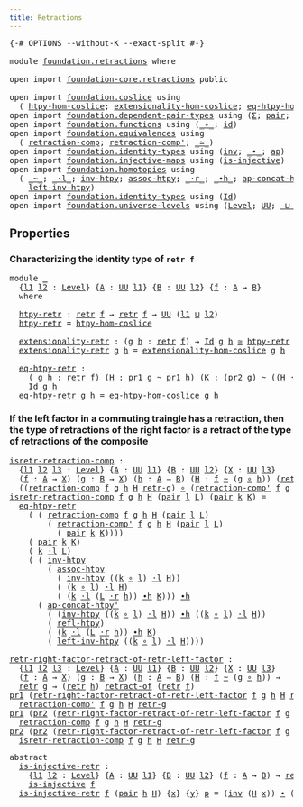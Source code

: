 ```yaml
---
title: Retractions
---
```


<pre class="Agda"><a id="37" class="Symbol">{-#</a> <a id="41" class="Keyword">OPTIONS</a> <a id="49" class="Pragma">--without-K</a> <a id="61" class="Pragma">--exact-split</a> <a id="75" class="Symbol">#-}</a>

<a id="80" class="Keyword">module</a> <a id="87" href="foundation.retractions.html" class="Module">foundation.retractions</a> <a id="110" class="Keyword">where</a>

<a id="117" class="Keyword">open</a> <a id="122" class="Keyword">import</a> <a id="129" href="foundation-core.retractions.html" class="Module">foundation-core.retractions</a> <a id="157" class="Keyword">public</a>

<a id="165" class="Keyword">open</a> <a id="170" class="Keyword">import</a> <a id="177" href="foundation.coslice.html" class="Module">foundation.coslice</a> <a id="196" class="Keyword">using</a>
  <a id="204" class="Symbol">(</a> <a id="206" href="foundation.coslice.html#1388" class="Function">htpy-hom-coslice</a><a id="222" class="Symbol">;</a> <a id="224" href="foundation.coslice.html#1619" class="Function">extensionality-hom-coslice</a><a id="250" class="Symbol">;</a> <a id="252" href="foundation.coslice.html#1951" class="Function">eq-htpy-hom-coslice</a><a id="271" class="Symbol">)</a>
<a id="273" class="Keyword">open</a> <a id="278" class="Keyword">import</a> <a id="285" href="foundation.dependent-pair-types.html" class="Module">foundation.dependent-pair-types</a> <a id="317" class="Keyword">using</a> <a id="323" class="Symbol">(</a><a id="324" href="foundation-core.dependent-pair-types.html#515" class="Record">Σ</a><a id="325" class="Symbol">;</a> <a id="327" href="foundation-core.dependent-pair-types.html#588" class="InductiveConstructor">pair</a><a id="331" class="Symbol">;</a> <a id="333" href="foundation-core.dependent-pair-types.html#605" class="Field">pr1</a><a id="336" class="Symbol">;</a> <a id="338" href="foundation-core.dependent-pair-types.html#617" class="Field">pr2</a><a id="341" class="Symbol">)</a>
<a id="343" class="Keyword">open</a> <a id="348" class="Keyword">import</a> <a id="355" href="foundation.functions.html" class="Module">foundation.functions</a> <a id="376" class="Keyword">using</a> <a id="382" class="Symbol">(</a><a id="383" href="foundation-core.functions.html#420" class="Function Operator">_∘_</a><a id="386" class="Symbol">;</a> <a id="388" href="foundation-core.functions.html#322" class="Function">id</a><a id="390" class="Symbol">)</a>
<a id="392" class="Keyword">open</a> <a id="397" class="Keyword">import</a> <a id="404" href="foundation.equivalences.html" class="Module">foundation.equivalences</a> <a id="428" class="Keyword">using</a>
  <a id="436" class="Symbol">(</a> <a id="438" href="foundation-core.equivalences.html#6727" class="Function">retraction-comp</a><a id="453" class="Symbol">;</a> <a id="455" href="foundation-core.equivalences.html#6921" class="Function">retraction-comp&#39;</a><a id="471" class="Symbol">;</a> <a id="473" href="foundation-core.equivalences.html#1621" class="Function Operator">_≃_</a><a id="476" class="Symbol">)</a>
<a id="478" class="Keyword">open</a> <a id="483" class="Keyword">import</a> <a id="490" href="foundation.identity-types.html" class="Module">foundation.identity-types</a> <a id="516" class="Keyword">using</a> <a id="522" class="Symbol">(</a><a id="523" href="foundation-core.identity-types.html#2729" class="Function">inv</a><a id="526" class="Symbol">;</a> <a id="528" href="foundation-core.identity-types.html#2425" class="Function Operator">_∙_</a><a id="531" class="Symbol">;</a> <a id="533" href="foundation-core.identity-types.html#4003" class="Function">ap</a><a id="535" class="Symbol">)</a>
<a id="537" class="Keyword">open</a> <a id="542" class="Keyword">import</a> <a id="549" href="foundation.injective-maps.html" class="Module">foundation.injective-maps</a> <a id="575" class="Keyword">using</a> <a id="581" class="Symbol">(</a><a id="582" href="foundation.injective-maps.html#1453" class="Function">is-injective</a><a id="594" class="Symbol">)</a>
<a id="596" class="Keyword">open</a> <a id="601" class="Keyword">import</a> <a id="608" href="foundation.homotopies.html" class="Module">foundation.homotopies</a> <a id="630" class="Keyword">using</a>
  <a id="638" class="Symbol">(</a> <a id="640" href="foundation-core.homotopies.html#1249" class="Function Operator">_~_</a><a id="643" class="Symbol">;</a> <a id="645" href="foundation-core.homotopies.html#2504" class="Function Operator">_·l_</a><a id="649" class="Symbol">;</a> <a id="651" href="foundation-core.homotopies.html#1625" class="Function">inv-htpy</a><a id="659" class="Symbol">;</a> <a id="661" href="foundation-core.homotopies.html#2812" class="Function">assoc-htpy</a><a id="671" class="Symbol">;</a> <a id="673" href="foundation-core.homotopies.html#2710" class="Function Operator">_·r_</a><a id="677" class="Symbol">;</a> <a id="679" href="foundation-core.homotopies.html#1794" class="Function Operator">_∙h_</a><a id="683" class="Symbol">;</a> <a id="685" href="foundation.homotopies.html#2205" class="Function">ap-concat-htpy&#39;</a><a id="700" class="Symbol">;</a> <a id="702" href="foundation-core.homotopies.html#1368" class="Function">refl-htpy</a><a id="711" class="Symbol">;</a>
    <a id="717" href="foundation-core.homotopies.html#3407" class="Function">left-inv-htpy</a><a id="730" class="Symbol">)</a>
<a id="732" class="Keyword">open</a> <a id="737" class="Keyword">import</a> <a id="744" href="foundation.identity-types.html" class="Module">foundation.identity-types</a> <a id="770" class="Keyword">using</a> <a id="776" class="Symbol">(</a><a id="777" href="foundation-core.identity-types.html#1767" class="Datatype">Id</a><a id="779" class="Symbol">)</a>
<a id="781" class="Keyword">open</a> <a id="786" class="Keyword">import</a> <a id="793" href="foundation.universe-levels.html" class="Module">foundation.universe-levels</a> <a id="820" class="Keyword">using</a> <a id="826" class="Symbol">(</a><a id="827" href="Agda.Primitive.html#597" class="Postulate">Level</a><a id="832" class="Symbol">;</a> <a id="834" href="foundation-core.universe-levels.html#235" class="Primitive">UU</a><a id="836" class="Symbol">;</a> <a id="838" href="Agda.Primitive.html#810" class="Primitive Operator">_⊔_</a><a id="841" class="Symbol">)</a>
</pre>
## Properties

### Characterizing the identity type of `retr f`

<pre class="Agda"><a id="921" class="Keyword">module</a> <a id="928" href="foundation.retractions.html#928" class="Module">_</a>
  <a id="932" class="Symbol">{</a><a id="933" href="foundation.retractions.html#933" class="Bound">l1</a> <a id="936" href="foundation.retractions.html#936" class="Bound">l2</a> <a id="939" class="Symbol">:</a> <a id="941" href="Agda.Primitive.html#597" class="Postulate">Level</a><a id="946" class="Symbol">}</a> <a id="948" class="Symbol">{</a><a id="949" href="foundation.retractions.html#949" class="Bound">A</a> <a id="951" class="Symbol">:</a> <a id="953" href="foundation-core.universe-levels.html#235" class="Primitive">UU</a> <a id="956" href="foundation.retractions.html#933" class="Bound">l1</a><a id="958" class="Symbol">}</a> <a id="960" class="Symbol">{</a><a id="961" href="foundation.retractions.html#961" class="Bound">B</a> <a id="963" class="Symbol">:</a> <a id="965" href="foundation-core.universe-levels.html#235" class="Primitive">UU</a> <a id="968" href="foundation.retractions.html#936" class="Bound">l2</a><a id="970" class="Symbol">}</a> <a id="972" class="Symbol">{</a><a id="973" href="foundation.retractions.html#973" class="Bound">f</a> <a id="975" class="Symbol">:</a> <a id="977" href="foundation.retractions.html#949" class="Bound">A</a> <a id="979" class="Symbol">→</a> <a id="981" href="foundation.retractions.html#961" class="Bound">B</a><a id="982" class="Symbol">}</a>
  <a id="986" class="Keyword">where</a>
  
  <a id="997" href="foundation.retractions.html#997" class="Function">htpy-retr</a> <a id="1007" class="Symbol">:</a> <a id="1009" href="foundation-core.retractions.html#607" class="Function">retr</a> <a id="1014" href="foundation.retractions.html#973" class="Bound">f</a> <a id="1016" class="Symbol">→</a> <a id="1018" href="foundation-core.retractions.html#607" class="Function">retr</a> <a id="1023" href="foundation.retractions.html#973" class="Bound">f</a> <a id="1025" class="Symbol">→</a> <a id="1027" href="foundation-core.universe-levels.html#235" class="Primitive">UU</a> <a id="1030" class="Symbol">(</a><a id="1031" href="foundation.retractions.html#933" class="Bound">l1</a> <a id="1034" href="Agda.Primitive.html#810" class="Primitive Operator">⊔</a> <a id="1036" href="foundation.retractions.html#936" class="Bound">l2</a><a id="1038" class="Symbol">)</a>
  <a id="1042" href="foundation.retractions.html#997" class="Function">htpy-retr</a> <a id="1052" class="Symbol">=</a> <a id="1054" href="foundation.coslice.html#1388" class="Function">htpy-hom-coslice</a>

  <a id="1074" href="foundation.retractions.html#1074" class="Function">extensionality-retr</a> <a id="1094" class="Symbol">:</a> <a id="1096" class="Symbol">(</a><a id="1097" href="foundation.retractions.html#1097" class="Bound">g</a> <a id="1099" href="foundation.retractions.html#1099" class="Bound">h</a> <a id="1101" class="Symbol">:</a> <a id="1103" href="foundation-core.retractions.html#607" class="Function">retr</a> <a id="1108" href="foundation.retractions.html#973" class="Bound">f</a><a id="1109" class="Symbol">)</a> <a id="1111" class="Symbol">→</a> <a id="1113" href="foundation-core.identity-types.html#1767" class="Datatype">Id</a> <a id="1116" href="foundation.retractions.html#1097" class="Bound">g</a> <a id="1118" href="foundation.retractions.html#1099" class="Bound">h</a> <a id="1120" href="foundation-core.equivalences.html#1621" class="Function Operator">≃</a> <a id="1122" href="foundation.retractions.html#997" class="Function">htpy-retr</a> <a id="1132" href="foundation.retractions.html#1097" class="Bound">g</a> <a id="1134" href="foundation.retractions.html#1099" class="Bound">h</a>
  <a id="1138" href="foundation.retractions.html#1074" class="Function">extensionality-retr</a> <a id="1158" href="foundation.retractions.html#1158" class="Bound">g</a> <a id="1160" href="foundation.retractions.html#1160" class="Bound">h</a> <a id="1162" class="Symbol">=</a> <a id="1164" href="foundation.coslice.html#1619" class="Function">extensionality-hom-coslice</a> <a id="1191" href="foundation.retractions.html#1158" class="Bound">g</a> <a id="1193" href="foundation.retractions.html#1160" class="Bound">h</a>

  <a id="1198" href="foundation.retractions.html#1198" class="Function">eq-htpy-retr</a> <a id="1211" class="Symbol">:</a>
    <a id="1217" class="Symbol">(</a> <a id="1219" href="foundation.retractions.html#1219" class="Bound">g</a> <a id="1221" href="foundation.retractions.html#1221" class="Bound">h</a> <a id="1223" class="Symbol">:</a> <a id="1225" href="foundation-core.retractions.html#607" class="Function">retr</a> <a id="1230" href="foundation.retractions.html#973" class="Bound">f</a><a id="1231" class="Symbol">)</a> <a id="1233" class="Symbol">(</a><a id="1234" href="foundation.retractions.html#1234" class="Bound">H</a> <a id="1236" class="Symbol">:</a> <a id="1238" href="foundation-core.dependent-pair-types.html#605" class="Field">pr1</a> <a id="1242" href="foundation.retractions.html#1219" class="Bound">g</a> <a id="1244" href="foundation-core.homotopies.html#1249" class="Function Operator">~</a> <a id="1246" href="foundation-core.dependent-pair-types.html#605" class="Field">pr1</a> <a id="1250" href="foundation.retractions.html#1221" class="Bound">h</a><a id="1251" class="Symbol">)</a> <a id="1253" class="Symbol">(</a><a id="1254" href="foundation.retractions.html#1254" class="Bound">K</a> <a id="1256" class="Symbol">:</a> <a id="1258" class="Symbol">(</a><a id="1259" href="foundation-core.dependent-pair-types.html#617" class="Field">pr2</a> <a id="1263" href="foundation.retractions.html#1219" class="Bound">g</a><a id="1264" class="Symbol">)</a> <a id="1266" href="foundation-core.homotopies.html#1249" class="Function Operator">~</a> <a id="1268" class="Symbol">((</a><a id="1270" href="foundation.retractions.html#1234" class="Bound">H</a> <a id="1272" href="foundation-core.homotopies.html#2710" class="Function Operator">·r</a> <a id="1275" href="foundation.retractions.html#973" class="Bound">f</a><a id="1276" class="Symbol">)</a> <a id="1278" href="foundation-core.homotopies.html#1794" class="Function Operator">∙h</a> <a id="1281" href="foundation-core.dependent-pair-types.html#617" class="Field">pr2</a> <a id="1285" href="foundation.retractions.html#1221" class="Bound">h</a><a id="1286" class="Symbol">))</a> <a id="1289" class="Symbol">→</a>
    <a id="1295" href="foundation-core.identity-types.html#1767" class="Datatype">Id</a> <a id="1298" href="foundation.retractions.html#1219" class="Bound">g</a> <a id="1300" href="foundation.retractions.html#1221" class="Bound">h</a>
  <a id="1304" href="foundation.retractions.html#1198" class="Function">eq-htpy-retr</a> <a id="1317" href="foundation.retractions.html#1317" class="Bound">g</a> <a id="1319" href="foundation.retractions.html#1319" class="Bound">h</a> <a id="1321" class="Symbol">=</a> <a id="1323" href="foundation.coslice.html#1951" class="Function">eq-htpy-hom-coslice</a> <a id="1343" href="foundation.retractions.html#1317" class="Bound">g</a> <a id="1345" href="foundation.retractions.html#1319" class="Bound">h</a> 
</pre>
### If the left factor in a commuting traingle has a retraction, then the type of retractions of the right factor is a retract of the type of retractions of the composite

<pre class="Agda"><a id="isretr-retraction-comp"></a><a id="1533" href="foundation.retractions.html#1533" class="Function">isretr-retraction-comp</a> <a id="1556" class="Symbol">:</a>
  <a id="1560" class="Symbol">{</a><a id="1561" href="foundation.retractions.html#1561" class="Bound">l1</a> <a id="1564" href="foundation.retractions.html#1564" class="Bound">l2</a> <a id="1567" href="foundation.retractions.html#1567" class="Bound">l3</a> <a id="1570" class="Symbol">:</a> <a id="1572" href="Agda.Primitive.html#597" class="Postulate">Level</a><a id="1577" class="Symbol">}</a> <a id="1579" class="Symbol">{</a><a id="1580" href="foundation.retractions.html#1580" class="Bound">A</a> <a id="1582" class="Symbol">:</a> <a id="1584" href="foundation-core.universe-levels.html#235" class="Primitive">UU</a> <a id="1587" href="foundation.retractions.html#1561" class="Bound">l1</a><a id="1589" class="Symbol">}</a> <a id="1591" class="Symbol">{</a><a id="1592" href="foundation.retractions.html#1592" class="Bound">B</a> <a id="1594" class="Symbol">:</a> <a id="1596" href="foundation-core.universe-levels.html#235" class="Primitive">UU</a> <a id="1599" href="foundation.retractions.html#1564" class="Bound">l2</a><a id="1601" class="Symbol">}</a> <a id="1603" class="Symbol">{</a><a id="1604" href="foundation.retractions.html#1604" class="Bound">X</a> <a id="1606" class="Symbol">:</a> <a id="1608" href="foundation-core.universe-levels.html#235" class="Primitive">UU</a> <a id="1611" href="foundation.retractions.html#1567" class="Bound">l3</a><a id="1613" class="Symbol">}</a>
  <a id="1617" class="Symbol">(</a><a id="1618" href="foundation.retractions.html#1618" class="Bound">f</a> <a id="1620" class="Symbol">:</a> <a id="1622" href="foundation.retractions.html#1580" class="Bound">A</a> <a id="1624" class="Symbol">→</a> <a id="1626" href="foundation.retractions.html#1604" class="Bound">X</a><a id="1627" class="Symbol">)</a> <a id="1629" class="Symbol">(</a><a id="1630" href="foundation.retractions.html#1630" class="Bound">g</a> <a id="1632" class="Symbol">:</a> <a id="1634" href="foundation.retractions.html#1592" class="Bound">B</a> <a id="1636" class="Symbol">→</a> <a id="1638" href="foundation.retractions.html#1604" class="Bound">X</a><a id="1639" class="Symbol">)</a> <a id="1641" class="Symbol">(</a><a id="1642" href="foundation.retractions.html#1642" class="Bound">h</a> <a id="1644" class="Symbol">:</a> <a id="1646" href="foundation.retractions.html#1580" class="Bound">A</a> <a id="1648" class="Symbol">→</a> <a id="1650" href="foundation.retractions.html#1592" class="Bound">B</a><a id="1651" class="Symbol">)</a> <a id="1653" class="Symbol">(</a><a id="1654" href="foundation.retractions.html#1654" class="Bound">H</a> <a id="1656" class="Symbol">:</a> <a id="1658" href="foundation.retractions.html#1618" class="Bound">f</a> <a id="1660" href="foundation-core.homotopies.html#1249" class="Function Operator">~</a> <a id="1662" class="Symbol">(</a><a id="1663" href="foundation.retractions.html#1630" class="Bound">g</a> <a id="1665" href="foundation-core.functions.html#420" class="Function Operator">∘</a> <a id="1667" href="foundation.retractions.html#1642" class="Bound">h</a><a id="1668" class="Symbol">))</a> <a id="1671" class="Symbol">(</a><a id="1672" href="foundation.retractions.html#1672" class="Bound">retr-g</a> <a id="1679" class="Symbol">:</a> <a id="1681" href="foundation-core.retractions.html#607" class="Function">retr</a> <a id="1686" href="foundation.retractions.html#1630" class="Bound">g</a><a id="1687" class="Symbol">)</a> <a id="1689" class="Symbol">→</a>
  <a id="1693" class="Symbol">((</a><a id="1695" href="foundation-core.equivalences.html#6727" class="Function">retraction-comp</a> <a id="1711" href="foundation.retractions.html#1618" class="Bound">f</a> <a id="1713" href="foundation.retractions.html#1630" class="Bound">g</a> <a id="1715" href="foundation.retractions.html#1642" class="Bound">h</a> <a id="1717" href="foundation.retractions.html#1654" class="Bound">H</a> <a id="1719" href="foundation.retractions.html#1672" class="Bound">retr-g</a><a id="1725" class="Symbol">)</a> <a id="1727" href="foundation-core.functions.html#420" class="Function Operator">∘</a> <a id="1729" class="Symbol">(</a><a id="1730" href="foundation-core.equivalences.html#6921" class="Function">retraction-comp&#39;</a> <a id="1747" href="foundation.retractions.html#1618" class="Bound">f</a> <a id="1749" href="foundation.retractions.html#1630" class="Bound">g</a> <a id="1751" href="foundation.retractions.html#1642" class="Bound">h</a> <a id="1753" href="foundation.retractions.html#1654" class="Bound">H</a> <a id="1755" href="foundation.retractions.html#1672" class="Bound">retr-g</a><a id="1761" class="Symbol">))</a> <a id="1764" href="foundation-core.homotopies.html#1249" class="Function Operator">~</a> <a id="1766" href="foundation-core.functions.html#322" class="Function">id</a>
<a id="1769" href="foundation.retractions.html#1533" class="Function">isretr-retraction-comp</a> <a id="1792" href="foundation.retractions.html#1792" class="Bound">f</a> <a id="1794" href="foundation.retractions.html#1794" class="Bound">g</a> <a id="1796" href="foundation.retractions.html#1796" class="Bound">h</a> <a id="1798" href="foundation.retractions.html#1798" class="Bound">H</a> <a id="1800" class="Symbol">(</a><a id="1801" href="foundation-core.dependent-pair-types.html#588" class="InductiveConstructor">pair</a> <a id="1806" href="foundation.retractions.html#1806" class="Bound">l</a> <a id="1808" href="foundation.retractions.html#1808" class="Bound">L</a><a id="1809" class="Symbol">)</a> <a id="1811" class="Symbol">(</a><a id="1812" href="foundation-core.dependent-pair-types.html#588" class="InductiveConstructor">pair</a> <a id="1817" href="foundation.retractions.html#1817" class="Bound">k</a> <a id="1819" href="foundation.retractions.html#1819" class="Bound">K</a><a id="1820" class="Symbol">)</a> <a id="1822" class="Symbol">=</a>
  <a id="1826" href="foundation.retractions.html#1198" class="Function">eq-htpy-retr</a>
    <a id="1843" class="Symbol">(</a> <a id="1845" class="Symbol">(</a> <a id="1847" href="foundation-core.equivalences.html#6727" class="Function">retraction-comp</a> <a id="1863" href="foundation.retractions.html#1792" class="Bound">f</a> <a id="1865" href="foundation.retractions.html#1794" class="Bound">g</a> <a id="1867" href="foundation.retractions.html#1796" class="Bound">h</a> <a id="1869" href="foundation.retractions.html#1798" class="Bound">H</a> <a id="1871" class="Symbol">(</a><a id="1872" href="foundation-core.dependent-pair-types.html#588" class="InductiveConstructor">pair</a> <a id="1877" href="foundation.retractions.html#1806" class="Bound">l</a> <a id="1879" href="foundation.retractions.html#1808" class="Bound">L</a><a id="1880" class="Symbol">)</a>
        <a id="1890" class="Symbol">(</a> <a id="1892" href="foundation-core.equivalences.html#6921" class="Function">retraction-comp&#39;</a> <a id="1909" href="foundation.retractions.html#1792" class="Bound">f</a> <a id="1911" href="foundation.retractions.html#1794" class="Bound">g</a> <a id="1913" href="foundation.retractions.html#1796" class="Bound">h</a> <a id="1915" href="foundation.retractions.html#1798" class="Bound">H</a> <a id="1917" class="Symbol">(</a><a id="1918" href="foundation-core.dependent-pair-types.html#588" class="InductiveConstructor">pair</a> <a id="1923" href="foundation.retractions.html#1806" class="Bound">l</a> <a id="1925" href="foundation.retractions.html#1808" class="Bound">L</a><a id="1926" class="Symbol">)</a>
          <a id="1938" class="Symbol">(</a> <a id="1940" href="foundation-core.dependent-pair-types.html#588" class="InductiveConstructor">pair</a> <a id="1945" href="foundation.retractions.html#1817" class="Bound">k</a> <a id="1947" href="foundation.retractions.html#1819" class="Bound">K</a><a id="1948" class="Symbol">))))</a>
    <a id="1957" class="Symbol">(</a> <a id="1959" href="foundation-core.dependent-pair-types.html#588" class="InductiveConstructor">pair</a> <a id="1964" href="foundation.retractions.html#1817" class="Bound">k</a> <a id="1966" href="foundation.retractions.html#1819" class="Bound">K</a><a id="1967" class="Symbol">)</a>
    <a id="1973" class="Symbol">(</a> <a id="1975" href="foundation.retractions.html#1817" class="Bound">k</a> <a id="1977" href="foundation-core.homotopies.html#2504" class="Function Operator">·l</a> <a id="1980" href="foundation.retractions.html#1808" class="Bound">L</a><a id="1981" class="Symbol">)</a>
    <a id="1987" class="Symbol">(</a> <a id="1989" class="Symbol">(</a> <a id="1991" href="foundation-core.homotopies.html#1625" class="Function">inv-htpy</a>
        <a id="2008" class="Symbol">(</a> <a id="2010" href="foundation-core.homotopies.html#2812" class="Function">assoc-htpy</a>
          <a id="2031" class="Symbol">(</a> <a id="2033" href="foundation-core.homotopies.html#1625" class="Function">inv-htpy</a> <a id="2042" class="Symbol">((</a><a id="2044" href="foundation.retractions.html#1817" class="Bound">k</a> <a id="2046" href="foundation-core.functions.html#420" class="Function Operator">∘</a> <a id="2048" href="foundation.retractions.html#1806" class="Bound">l</a><a id="2049" class="Symbol">)</a> <a id="2051" href="foundation-core.homotopies.html#2504" class="Function Operator">·l</a> <a id="2054" href="foundation.retractions.html#1798" class="Bound">H</a><a id="2055" class="Symbol">))</a>
          <a id="2068" class="Symbol">(</a> <a id="2070" class="Symbol">(</a><a id="2071" href="foundation.retractions.html#1817" class="Bound">k</a> <a id="2073" href="foundation-core.functions.html#420" class="Function Operator">∘</a> <a id="2075" href="foundation.retractions.html#1806" class="Bound">l</a><a id="2076" class="Symbol">)</a> <a id="2078" href="foundation-core.homotopies.html#2504" class="Function Operator">·l</a> <a id="2081" href="foundation.retractions.html#1798" class="Bound">H</a><a id="2082" class="Symbol">)</a>
          <a id="2094" class="Symbol">(</a> <a id="2096" class="Symbol">(</a><a id="2097" href="foundation.retractions.html#1817" class="Bound">k</a> <a id="2099" href="foundation-core.homotopies.html#2504" class="Function Operator">·l</a> <a id="2102" class="Symbol">(</a><a id="2103" href="foundation.retractions.html#1808" class="Bound">L</a> <a id="2105" href="foundation-core.homotopies.html#2710" class="Function Operator">·r</a> <a id="2108" href="foundation.retractions.html#1796" class="Bound">h</a><a id="2109" class="Symbol">))</a> <a id="2112" href="foundation-core.homotopies.html#1794" class="Function Operator">∙h</a> <a id="2115" href="foundation.retractions.html#1819" class="Bound">K</a><a id="2116" class="Symbol">)))</a> <a id="2120" href="foundation-core.homotopies.html#1794" class="Function Operator">∙h</a>
      <a id="2129" class="Symbol">(</a> <a id="2131" href="foundation.homotopies.html#2205" class="Function">ap-concat-htpy&#39;</a>
        <a id="2155" class="Symbol">(</a> <a id="2157" class="Symbol">(</a><a id="2158" href="foundation-core.homotopies.html#1625" class="Function">inv-htpy</a> <a id="2167" class="Symbol">((</a><a id="2169" href="foundation.retractions.html#1817" class="Bound">k</a> <a id="2171" href="foundation-core.functions.html#420" class="Function Operator">∘</a> <a id="2173" href="foundation.retractions.html#1806" class="Bound">l</a><a id="2174" class="Symbol">)</a> <a id="2176" href="foundation-core.homotopies.html#2504" class="Function Operator">·l</a> <a id="2179" href="foundation.retractions.html#1798" class="Bound">H</a><a id="2180" class="Symbol">))</a> <a id="2183" href="foundation-core.homotopies.html#1794" class="Function Operator">∙h</a> <a id="2186" class="Symbol">((</a><a id="2188" href="foundation.retractions.html#1817" class="Bound">k</a> <a id="2190" href="foundation-core.functions.html#420" class="Function Operator">∘</a> <a id="2192" href="foundation.retractions.html#1806" class="Bound">l</a><a id="2193" class="Symbol">)</a> <a id="2195" href="foundation-core.homotopies.html#2504" class="Function Operator">·l</a> <a id="2198" href="foundation.retractions.html#1798" class="Bound">H</a><a id="2199" class="Symbol">))</a>
        <a id="2210" class="Symbol">(</a> <a id="2212" href="foundation-core.homotopies.html#1368" class="Function">refl-htpy</a><a id="2221" class="Symbol">)</a>
        <a id="2231" class="Symbol">(</a> <a id="2233" class="Symbol">(</a><a id="2234" href="foundation.retractions.html#1817" class="Bound">k</a> <a id="2236" href="foundation-core.homotopies.html#2504" class="Function Operator">·l</a> <a id="2239" class="Symbol">(</a><a id="2240" href="foundation.retractions.html#1808" class="Bound">L</a> <a id="2242" href="foundation-core.homotopies.html#2710" class="Function Operator">·r</a> <a id="2245" href="foundation.retractions.html#1796" class="Bound">h</a><a id="2246" class="Symbol">))</a> <a id="2249" href="foundation-core.homotopies.html#1794" class="Function Operator">∙h</a> <a id="2252" href="foundation.retractions.html#1819" class="Bound">K</a><a id="2253" class="Symbol">)</a>
        <a id="2263" class="Symbol">(</a> <a id="2265" href="foundation-core.homotopies.html#3407" class="Function">left-inv-htpy</a> <a id="2279" class="Symbol">((</a><a id="2281" href="foundation.retractions.html#1817" class="Bound">k</a> <a id="2283" href="foundation-core.functions.html#420" class="Function Operator">∘</a> <a id="2285" href="foundation.retractions.html#1806" class="Bound">l</a><a id="2286" class="Symbol">)</a> <a id="2288" href="foundation-core.homotopies.html#2504" class="Function Operator">·l</a> <a id="2291" href="foundation.retractions.html#1798" class="Bound">H</a><a id="2292" class="Symbol">))))</a>
  
<a id="retr-right-factor-retract-of-retr-left-factor"></a><a id="2300" href="foundation.retractions.html#2300" class="Function">retr-right-factor-retract-of-retr-left-factor</a> <a id="2346" class="Symbol">:</a>
  <a id="2350" class="Symbol">{</a><a id="2351" href="foundation.retractions.html#2351" class="Bound">l1</a> <a id="2354" href="foundation.retractions.html#2354" class="Bound">l2</a> <a id="2357" href="foundation.retractions.html#2357" class="Bound">l3</a> <a id="2360" class="Symbol">:</a> <a id="2362" href="Agda.Primitive.html#597" class="Postulate">Level</a><a id="2367" class="Symbol">}</a> <a id="2369" class="Symbol">{</a><a id="2370" href="foundation.retractions.html#2370" class="Bound">A</a> <a id="2372" class="Symbol">:</a> <a id="2374" href="foundation-core.universe-levels.html#235" class="Primitive">UU</a> <a id="2377" href="foundation.retractions.html#2351" class="Bound">l1</a><a id="2379" class="Symbol">}</a> <a id="2381" class="Symbol">{</a><a id="2382" href="foundation.retractions.html#2382" class="Bound">B</a> <a id="2384" class="Symbol">:</a> <a id="2386" href="foundation-core.universe-levels.html#235" class="Primitive">UU</a> <a id="2389" href="foundation.retractions.html#2354" class="Bound">l2</a><a id="2391" class="Symbol">}</a> <a id="2393" class="Symbol">{</a><a id="2394" href="foundation.retractions.html#2394" class="Bound">X</a> <a id="2396" class="Symbol">:</a> <a id="2398" href="foundation-core.universe-levels.html#235" class="Primitive">UU</a> <a id="2401" href="foundation.retractions.html#2357" class="Bound">l3</a><a id="2403" class="Symbol">}</a>
  <a id="2407" class="Symbol">(</a><a id="2408" href="foundation.retractions.html#2408" class="Bound">f</a> <a id="2410" class="Symbol">:</a> <a id="2412" href="foundation.retractions.html#2370" class="Bound">A</a> <a id="2414" class="Symbol">→</a> <a id="2416" href="foundation.retractions.html#2394" class="Bound">X</a><a id="2417" class="Symbol">)</a> <a id="2419" class="Symbol">(</a><a id="2420" href="foundation.retractions.html#2420" class="Bound">g</a> <a id="2422" class="Symbol">:</a> <a id="2424" href="foundation.retractions.html#2382" class="Bound">B</a> <a id="2426" class="Symbol">→</a> <a id="2428" href="foundation.retractions.html#2394" class="Bound">X</a><a id="2429" class="Symbol">)</a> <a id="2431" class="Symbol">(</a><a id="2432" href="foundation.retractions.html#2432" class="Bound">h</a> <a id="2434" class="Symbol">:</a> <a id="2436" href="foundation.retractions.html#2370" class="Bound">A</a> <a id="2438" class="Symbol">→</a> <a id="2440" href="foundation.retractions.html#2382" class="Bound">B</a><a id="2441" class="Symbol">)</a> <a id="2443" class="Symbol">(</a><a id="2444" href="foundation.retractions.html#2444" class="Bound">H</a> <a id="2446" class="Symbol">:</a> <a id="2448" href="foundation.retractions.html#2408" class="Bound">f</a> <a id="2450" href="foundation-core.homotopies.html#1249" class="Function Operator">~</a> <a id="2452" class="Symbol">(</a><a id="2453" href="foundation.retractions.html#2420" class="Bound">g</a> <a id="2455" href="foundation-core.functions.html#420" class="Function Operator">∘</a> <a id="2457" href="foundation.retractions.html#2432" class="Bound">h</a><a id="2458" class="Symbol">))</a> <a id="2461" class="Symbol">→</a>
  <a id="2465" href="foundation-core.retractions.html#607" class="Function">retr</a> <a id="2470" href="foundation.retractions.html#2420" class="Bound">g</a> <a id="2472" class="Symbol">→</a> <a id="2474" class="Symbol">(</a><a id="2475" href="foundation-core.retractions.html#607" class="Function">retr</a> <a id="2480" href="foundation.retractions.html#2432" class="Bound">h</a><a id="2481" class="Symbol">)</a> <a id="2483" href="foundation-core.retractions.html#684" class="Function Operator">retract-of</a> <a id="2494" class="Symbol">(</a><a id="2495" href="foundation-core.retractions.html#607" class="Function">retr</a> <a id="2500" href="foundation.retractions.html#2408" class="Bound">f</a><a id="2501" class="Symbol">)</a>
<a id="2503" href="foundation-core.dependent-pair-types.html#605" class="Field">pr1</a> <a id="2507" class="Symbol">(</a><a id="2508" href="foundation.retractions.html#2300" class="Function">retr-right-factor-retract-of-retr-left-factor</a> <a id="2554" href="foundation.retractions.html#2554" class="Bound">f</a> <a id="2556" href="foundation.retractions.html#2556" class="Bound">g</a> <a id="2558" href="foundation.retractions.html#2558" class="Bound">h</a> <a id="2560" href="foundation.retractions.html#2560" class="Bound">H</a> <a id="2562" href="foundation.retractions.html#2562" class="Bound">retr-g</a><a id="2568" class="Symbol">)</a> <a id="2570" class="Symbol">=</a>
  <a id="2574" href="foundation-core.equivalences.html#6921" class="Function">retraction-comp&#39;</a> <a id="2591" href="foundation.retractions.html#2554" class="Bound">f</a> <a id="2593" href="foundation.retractions.html#2556" class="Bound">g</a> <a id="2595" href="foundation.retractions.html#2558" class="Bound">h</a> <a id="2597" href="foundation.retractions.html#2560" class="Bound">H</a> <a id="2599" href="foundation.retractions.html#2562" class="Bound">retr-g</a>
<a id="2606" href="foundation-core.dependent-pair-types.html#605" class="Field">pr1</a> <a id="2610" class="Symbol">(</a><a id="2611" href="foundation-core.dependent-pair-types.html#617" class="Field">pr2</a> <a id="2615" class="Symbol">(</a><a id="2616" href="foundation.retractions.html#2300" class="Function">retr-right-factor-retract-of-retr-left-factor</a> <a id="2662" href="foundation.retractions.html#2662" class="Bound">f</a> <a id="2664" href="foundation.retractions.html#2664" class="Bound">g</a> <a id="2666" href="foundation.retractions.html#2666" class="Bound">h</a> <a id="2668" href="foundation.retractions.html#2668" class="Bound">H</a> <a id="2670" href="foundation.retractions.html#2670" class="Bound">retr-g</a><a id="2676" class="Symbol">))</a> <a id="2679" class="Symbol">=</a>
  <a id="2683" href="foundation-core.equivalences.html#6727" class="Function">retraction-comp</a> <a id="2699" href="foundation.retractions.html#2662" class="Bound">f</a> <a id="2701" href="foundation.retractions.html#2664" class="Bound">g</a> <a id="2703" href="foundation.retractions.html#2666" class="Bound">h</a> <a id="2705" href="foundation.retractions.html#2668" class="Bound">H</a> <a id="2707" href="foundation.retractions.html#2670" class="Bound">retr-g</a>
<a id="2714" href="foundation-core.dependent-pair-types.html#617" class="Field">pr2</a> <a id="2718" class="Symbol">(</a><a id="2719" href="foundation-core.dependent-pair-types.html#617" class="Field">pr2</a> <a id="2723" class="Symbol">(</a><a id="2724" href="foundation.retractions.html#2300" class="Function">retr-right-factor-retract-of-retr-left-factor</a> <a id="2770" href="foundation.retractions.html#2770" class="Bound">f</a> <a id="2772" href="foundation.retractions.html#2772" class="Bound">g</a> <a id="2774" href="foundation.retractions.html#2774" class="Bound">h</a> <a id="2776" href="foundation.retractions.html#2776" class="Bound">H</a> <a id="2778" href="foundation.retractions.html#2778" class="Bound">retr-g</a><a id="2784" class="Symbol">))</a> <a id="2787" class="Symbol">=</a>
  <a id="2791" href="foundation.retractions.html#1533" class="Function">isretr-retraction-comp</a> <a id="2814" href="foundation.retractions.html#2770" class="Bound">f</a> <a id="2816" href="foundation.retractions.html#2772" class="Bound">g</a> <a id="2818" href="foundation.retractions.html#2774" class="Bound">h</a> <a id="2820" href="foundation.retractions.html#2776" class="Bound">H</a> <a id="2822" href="foundation.retractions.html#2778" class="Bound">retr-g</a>
</pre>
<pre class="Agda"><a id="2842" class="Keyword">abstract</a>
  <a id="is-injective-retr"></a><a id="2853" href="foundation.retractions.html#2853" class="Function">is-injective-retr</a> <a id="2871" class="Symbol">:</a>
    <a id="2877" class="Symbol">{</a><a id="2878" href="foundation.retractions.html#2878" class="Bound">l1</a> <a id="2881" href="foundation.retractions.html#2881" class="Bound">l2</a> <a id="2884" class="Symbol">:</a> <a id="2886" href="Agda.Primitive.html#597" class="Postulate">Level</a><a id="2891" class="Symbol">}</a> <a id="2893" class="Symbol">{</a><a id="2894" href="foundation.retractions.html#2894" class="Bound">A</a> <a id="2896" class="Symbol">:</a> <a id="2898" href="foundation-core.universe-levels.html#235" class="Primitive">UU</a> <a id="2901" href="foundation.retractions.html#2878" class="Bound">l1</a><a id="2903" class="Symbol">}</a> <a id="2905" class="Symbol">{</a><a id="2906" href="foundation.retractions.html#2906" class="Bound">B</a> <a id="2908" class="Symbol">:</a> <a id="2910" href="foundation-core.universe-levels.html#235" class="Primitive">UU</a> <a id="2913" href="foundation.retractions.html#2881" class="Bound">l2</a><a id="2915" class="Symbol">}</a> <a id="2917" class="Symbol">(</a><a id="2918" href="foundation.retractions.html#2918" class="Bound">f</a> <a id="2920" class="Symbol">:</a> <a id="2922" href="foundation.retractions.html#2894" class="Bound">A</a> <a id="2924" class="Symbol">→</a> <a id="2926" href="foundation.retractions.html#2906" class="Bound">B</a><a id="2927" class="Symbol">)</a> <a id="2929" class="Symbol">→</a> <a id="2931" href="foundation-core.retractions.html#607" class="Function">retr</a> <a id="2936" href="foundation.retractions.html#2918" class="Bound">f</a> <a id="2938" class="Symbol">→</a>
    <a id="2944" href="foundation.injective-maps.html#1453" class="Function">is-injective</a> <a id="2957" href="foundation.retractions.html#2918" class="Bound">f</a>
  <a id="2961" href="foundation.retractions.html#2853" class="Function">is-injective-retr</a> <a id="2979" href="foundation.retractions.html#2979" class="Bound">f</a> <a id="2981" class="Symbol">(</a><a id="2982" href="foundation-core.dependent-pair-types.html#588" class="InductiveConstructor">pair</a> <a id="2987" href="foundation.retractions.html#2987" class="Bound">h</a> <a id="2989" href="foundation.retractions.html#2989" class="Bound">H</a><a id="2990" class="Symbol">)</a> <a id="2992" class="Symbol">{</a><a id="2993" href="foundation.retractions.html#2993" class="Bound">x</a><a id="2994" class="Symbol">}</a> <a id="2996" class="Symbol">{</a><a id="2997" href="foundation.retractions.html#2997" class="Bound">y</a><a id="2998" class="Symbol">}</a> <a id="3000" href="foundation.retractions.html#3000" class="Bound">p</a> <a id="3002" class="Symbol">=</a> <a id="3004" class="Symbol">(</a><a id="3005" href="foundation-core.identity-types.html#2729" class="Function">inv</a> <a id="3009" class="Symbol">(</a><a id="3010" href="foundation.retractions.html#2989" class="Bound">H</a> <a id="3012" href="foundation.retractions.html#2993" class="Bound">x</a><a id="3013" class="Symbol">))</a> <a id="3016" href="foundation-core.identity-types.html#2425" class="Function Operator">∙</a> <a id="3018" class="Symbol">(</a><a id="3019" href="foundation-core.identity-types.html#4003" class="Function">ap</a> <a id="3022" href="foundation.retractions.html#2987" class="Bound">h</a> <a id="3024" href="foundation.retractions.html#3000" class="Bound">p</a> <a id="3026" href="foundation-core.identity-types.html#2425" class="Function Operator">∙</a> <a id="3028" href="foundation.retractions.html#2989" class="Bound">H</a> <a id="3030" href="foundation.retractions.html#2997" class="Bound">y</a><a id="3031" class="Symbol">)</a>
</pre>